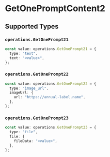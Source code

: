 # GetOnePromptContent2


## Supported Types

### `operations.GetOnePrompt21`

```typescript
const value: operations.GetOnePrompt21 = {
  type: "text",
  text: "<value>",
};
```

### `operations.GetOnePrompt22`

```typescript
const value: operations.GetOnePrompt22 = {
  type: "image_url",
  imageUrl: {
    url: "https://annual-label.name",
  },
};
```

### `operations.GetOnePrompt23`

```typescript
const value: operations.GetOnePrompt23 = {
  type: "file",
  file: {
    fileData: "<value>",
  },
};
```

